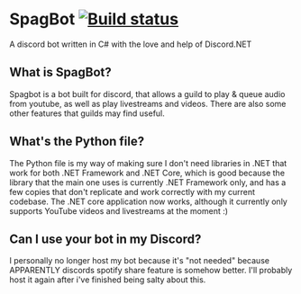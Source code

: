 # SpagBot [![Build status](https://ci.appveyor.com/api/projects/status/psnod85ca34bdvxr?svg=true)](https://ci.appveyor.com/project/JackRyder/spagbot)
A discord bot written in C# with the love and help of Discord.NET


## What is SpagBot?
Spagbot is a bot built for discord, that allows a guild to play & queue audio from youtube, as well as play livestreams and videos. There are also some other features that guilds may find useful.

## What's the Python file?

The Python file is my way of making sure I don't need libraries in .NET that work for both .NET Framework and .NET Core, which is good because the library that the main one uses is currently .NET Framework only, and has a few copies that don't replicate and work correctly with my current codebase. The .NET core application now works, although it currently only supports YouTube videos and livestreams at the moment :)

## Can I use your bot in my Discord?

I personally no longer host my bot because it's "not needed" because APPARENTLY discords spotify share feature is somehow better. I'll probably host it again after i've finished being salty about this.
